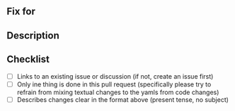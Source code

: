 <!--- Provide a general summary of your changes in the Title of the PR -->

## Fix for 
<!--- Describe what issue or discussion your pr concerns -->

## Description
<!--- Describe your changes in detail. Please use present tense without a subject to describe your PR, for example: "Fix**es** issue 123" or "Adds translations of levels 1 to 12 for Polish" -->

## Checklist
<!--- If you're unsure about any of these, don't hesitate to ask. We're here to help! -->
- [ ] Links to an existing issue or discussion (if not, create an issue first)
- [ ] Only ine thing is done in this pull request (specifically please try to refrain from mixing textual changes to the yamls from code changes)
- [ ] Describes changes clear in the format above (present tense, no subject)
